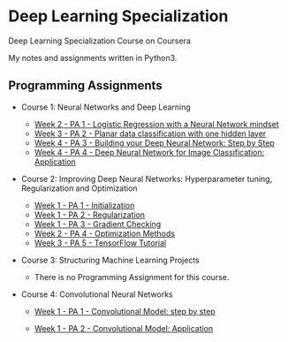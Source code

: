 # Deep Learning Specialization
Deep Learning Specialization Course on Coursera

My notes and assignments written in Python3.


## Programming Assignments

- Course 1: Neural Networks and Deep Learning

  - [Week 2 - PA 1 - Logistic Regression with a Neural Network mindset](https://github.com/Mohammad-Rahmdel/Deep_Learning_Specialization/blob/master/1.Neural%20Networks%20and%20Deep%20Learning/week2/Logistic%2520Regression%2520with%2520a%2520Neural%2520Network%2520mindset.ipynb)
  - [Week 3 - PA 2 - Planar data classification with one hidden layer](https://github.com/Mohammad-Rahmdel/Deep_Learning_Specialization/blob/master/1.Neural%20Networks%20and%20Deep%20Learning/week3/Planar%2520data%2520classification%2520with%2520one%2520hidden%2520layer.ipynb)
  - [Week 4 - PA 3 - Building your Deep Neural Network: Step by Step](https://github.com/Mohammad-Rahmdel/Deep_Learning_Specialization/blob/master/1.Neural%20Networks%20and%20Deep%20Learning/week4/PA3/Building%2520your%2520Deep%2520Neural%2520Network%2520-%2520Step%2520by%2520Step.ipynb)
  - [Week 4 - PA 4 - Deep Neural Network for Image Classification: Application](https://github.com/Mohammad-Rahmdel/Deep_Learning_Specialization/blob/master/1.Neural%20Networks%20and%20Deep%20Learning/week4/PA4/Deep%2520Neural%2520Network%2520-%2520Application.ipynb)



- Course 2: Improving Deep Neural Networks: Hyperparameter tuning, Regularization and Optimization

  - [Week 1 - PA 1 - Initialization](https://github.com/Mohammad-Rahmdel/Deep_Learning_Specialization/blob/master/2.Improving%20Deep%20Neural%20Networks:%20Hyperparameter%20tuning%2C%20Regularization%20and%20Optimization/week1/PA1/Initialization.ipynb)
  - [Week 1 - PA 2 - Regularization](https://github.com/Mohammad-Rahmdel/Deep_Learning_Specialization/blob/master/2.Improving%20Deep%20Neural%20Networks:%20Hyperparameter%20tuning%2C%20Regularization%20and%20Optimization/week1/PA2/Regularization.ipynb)
  - [Week 1 - PA 3 - Gradient Checking](https://github.com/Mohammad-Rahmdel/Deep_Learning_Specialization/blob/master/2.Improving%20Deep%20Neural%20Networks:%20Hyperparameter%20tuning%2C%20Regularization%20and%20Optimization/week1/PA3/Gradient%2520Checking.ipynb)
  - [Week 2 - PA 4 - Optimization Methods](https://github.com/Mohammad-Rahmdel/Deep_Learning_Specialization/blob/master/2.Improving%20Deep%20Neural%20Networks:%20Hyperparameter%20tuning%2C%20Regularization%20and%20Optimization/week2/Optimization%2520methods.ipynb)
  - [Week 3 - PA 5 - TensorFlow Tutorial](https://github.com/Mohammad-Rahmdel/Deep_Learning_Specialization/blob/master/2.Improving%20Deep%20Neural%20Networks:%20Hyperparameter%20tuning%2C%20Regularization%20and%20Optimization/week3/Tensorflow%2520Tutorial.ipynb)

- Course 3: Structuring Machine Learning Projects

  - There is no Programming Assignment for this course. 
  
- Course 4: Convolutional Neural Networks

  - [Week 1 - PA 1 - Convolutional Model: step by step](https://github.com/Mohammad-Rahmdel/Deep_Learning_Specialization/blob/master/4.Convolutional%20Neural%20Networks/week1/PA1%20-%20Convolution%20model%20Step%20by%20Step/Convolution%20model%20:%20Step%20by%20Step%20v2.ipynb)

  - [Week 1 - PA 2 - Convolutional Model: Application](https://github.com/Mohammad-Rahmdel/Deep_Learning_Specialization/blob/master/4.Convolutional%20Neural%20Networks/week1/PA2%20-%20Convolution%20model%20Application/Convolution%2Bmodel%2B-%2BApplication%2B-%2Bv1.ipynb)
